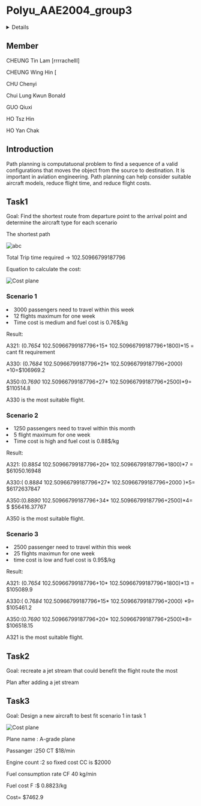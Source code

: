 # Polyu_AAE2004_group3
<!-- TABLE OF CONTENTS -->
<details>
  <summery>Table of contents</summary>
  <ol>
    <li><a href="## Member">Member</a> 
    <li><a href="## Introduction">Introduction</a></li>
    <li><a href="## Task1">Task1</a></li>
        <ul>
          <li><a href= "### Scenario-1">Scenario 1</a></li>
          <li><a href= "### Scenario-2">Scenario 2</a></li>
          <li><a href= "### Scenario-3">Scenario 3</a></li>
        </ul>  
    <li><a href="## Task2">Task2</a></li>
    <li><a href="## Task3">Task3</a></li>
  </ol>
</details>

## Member
CHEUNG Tin Lam [rrrrachelll]

CHEUNG Wing Hin [

CHU Chenyi

Chui Lung Kwun Bonald

GUO Qiuxi

HO Tsz Hin

HO Yan Chak

## Introduction
Path planning is computatuonal problem to find a sequence of a valid configurations that moves the object from the source to destination. It is important in aviation engineering. Path planning can help consider suitable aircraft models, reduce flight time, and reduce flight costs. 

## Task1
Goal: Find the shortest route from departure point to the arrival point and determine the aircraft type for each scenario

The shortest path

![abc](https://user-images.githubusercontent.com/116060401/200479713-8ce624a1-2d1f-4e88-a3b2-7cbec7a2e828.jpg)

Total Trip time required ->  102.50966799187796

Equation to calculate the cost:

![Cost plane](https://user-images.githubusercontent.com/116060401/201833649-1aebf860-7c2f-4fc9-94c3-f28ecac8d739.jpg)


### Scenario 1
<li>3000 passengers need to travel within this week</li>
<li>12 flights maximum for one week</li>
<li>Time cost is medium and fuel cost is 0.76$/kg</li>


Result:

A321: (0.76*54* 102.50966799187796+15* 102.50966799187796+1800)*15 = cant fit requirement 

A330: (0.76*84* 102.50966799187796+21* 102.50966799187796+2000) *10=$106969.2 

A350:(0.76*90* 102.50966799187796+27* 102.50966799187796+2500)*9= $110514.8 

A330 is the most suitable flight.

### Scenario 2
<li>1250 passengers need to travel within this month</li>
<li>5 flight maximum for one week</li>
<li>Time cost is high and fuel cost is 0.88$/kg</li>


Result:

A321: (0.88*54* 102.50966799187796+20* 102.50966799187796+1800)*7 =  $61050.16948 

A330:( 0.88*84* 102.50966799187796+27* 102.50966799187796+2000 )*5=  $6172637847 

A350:(0.88*90* 102.50966799187796+34* 102.50966799187796+2500)*4= $ $56416.37767 

A350 is the most suitable flight.

### Scenario 3
<li>2500 passenger need to travel within this week</li>
<li>25 flights maximun for one week</li>
<li>time cost is low and fuel cost is 0.95$/kg</li>


Result:

A321: (0.76*54* 102.50966799187796+10* 102.50966799187796+1800)*13 = $105089.9 

A330:( 0.76*84* 102.50966799187796+15* 102.50966799187796+2000) *9=  $105461.2 

A350:(0.76*90* 102.50966799187796+20* 102.50966799187796+2500)*8= $106518.15 

A321 is the most suitable flight.

## Task2
Goal: recreate a jet stream that could benefit the flight route the most

Plan after adding a jet stream


## Task3
Goal: Design a new aircraft to best fit scenario 1 in task 1

![Cost plane](https://user-images.githubusercontent.com/116060401/201833649-1aebf860-7c2f-4fc9-94c3-f28ecac8d739.jpg)

Plane name : A-grade plane 

Passanger :250 CT $18/min 

Engine count :2 so fixed cost CC is $2000 

Fuel consumption rate CF 40 kg/min 

Fuel cost F :$ 0.8823/kg  

Cost= $7462.9 
